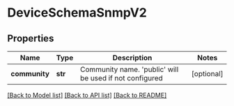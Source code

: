 # DeviceSchemaSnmpV2

## Properties
Name | Type | Description | Notes
------------ | ------------- | ------------- | -------------
**community** | **str** | Community name. &#39;public&#39; will be used if not configured | [optional] 

[[Back to Model list]](../README.md#documentation-for-models) [[Back to API list]](../README.md#documentation-for-api-endpoints) [[Back to README]](../README.md)


